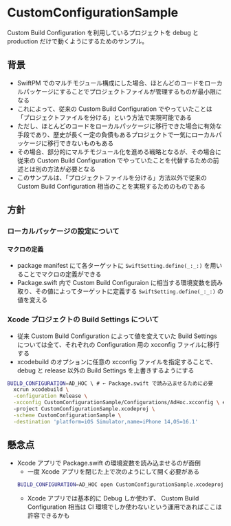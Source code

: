 # CustomConfigurationSample

Custom Build Configuration を利用しているプロジェクトを debug と production だけで動くようにするためのサンプル。

## 背景

- SwiftPM でのマルチモジュール構成にした場合、ほとんどのコードをローカルパッケージにすることでプロジェクトファイルが管理するものが最小限になる
- これによって、従来の Custom Build Configuration でやっていたことは「プロジェクトファイルを分ける」という方法で実現可能である
- ただし、ほとんどのコードをローカルパッケージに移行できた場合に有効な手段であり、歴史が長く一定の負債もあるプロジェクトで一気にローカルパッケージに移行できないものもある
- その場合、部分的にマルチモジュール化を進める戦略となるが、その場合に従来の Custom Build Configuration でやっていたことを代替するための前述とは別の方法が必要となる
- このサンプルは、「プロジェクトファイルを分ける」方法以外で従来の Custom Build Configuration 相当のことを実現するためのものである

## 方針

### ローカルパッケージの設定について

#### マクロの定義

- package manifest にて各ターゲットに `SwiftSetting.define(_:_:)` を用いることでマクロの定義ができる
- Package.swift 内で Custom Build Configuraion に相当する環境変数を読み取り、その値によってターゲットに定義する `SwiftSetting.define(_:_:)` の値を変える

### Xcode プロジェクトの Build Settings について

- 従来 Custom Build Configuration によって値を変えていた Build Settings については全て、それぞれの Configuration 用の xcconfig ファイルに移行する
- xcodebuild のオプションに任意の xcconfig ファイルを指定することで、 debug と release 以外の Build Settings を上書きするようにする

```sh
BUILD_CONFIGURATION=AD_HOC \ # ← Package.swift で読み込ませるために必要
  xcrun xcodebuild \
  -configuration Release \
  -xcconfig CustomConfigurationSample/Configurations/AdHoc.xcconfig \ # ← Xcode プロジェクトの　Build Settings を上書きするために任意の xcconfig を指定
  -project CustomConfigurationSample.xcodeproj \
  -scheme CustomConfigurationSample \
  -destination 'platform=iOS Simulator,name=iPhone 14,OS=16.1'
```

## 懸念点

- Xcode アプリで Package.swift の環境変数を読み込ませるのが面倒
    - 一度 Xcode アプリを閉じた上で次のようにして開く必要がある
    ```sh
    BUILD_CONFIGURATION=AD_HOC open CustomConfigurationSample.xcodeproj
    ```
    - Xcode アプリでは基本的に Debug しか使わず、 Custom Build Configuration 相当は CI 環境でしか使わないという運用であればここは許容できるかも
